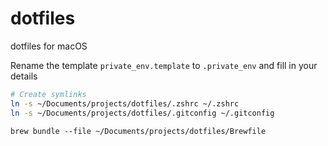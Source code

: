 # dotfiles

dotfiles for macOS

Rename the template `private_env.template` to `.private_env` and fill in your details

<!--
## Move config files

`mv ~/.zshrc ~/Documents/projects/dotfiles/.zshrc`<br>
`mv ~/.gitconfig ~/Documents/projects/dotfiles/.gitconfig`
-->

```BASH
# Create symlinks
ln -s ~/Documents/projects/dotfiles/.zshrc ~/.zshrc
ln -s ~/Documents/projects/dotfiles/.gitconfig ~/.gitconfig
```

`brew bundle --file ~/Documents/projects/dotfiles/Brewfile`
